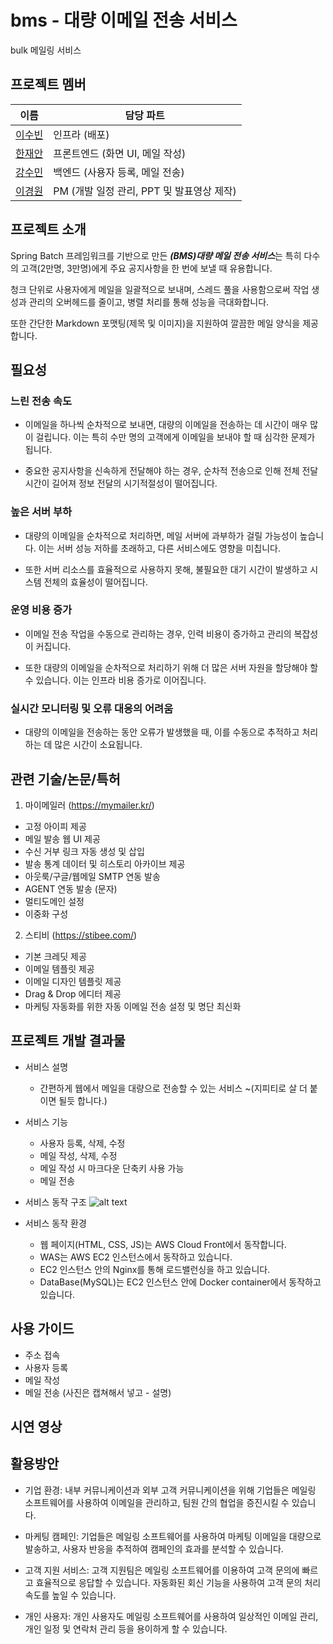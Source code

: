 # bms - 대량 이메일 전송 서비스 
bulk 메일링 서비스

## 프로젝트 멤버
| 이름 | 담당 파트 |
|----------|-----------|
| [이수빈](https://github.com/02ggang9) | 인프라 (배포)|
| [한재안](https://github.com/JaeanHan) | 프론트엔드 (화면 UI, 메일 작성) |
| [강수민](https://github.com/wvssm) | 백엔드 (사용자 등록, 메일 전송) |
| [이경원](https://github.com/kyeongwon2) | PM (개발 일정 관리, PPT 및 발표영상 제작) |

## 프로젝트 소개 
Spring Batch 프레임워크를 기반으로 만든 ***(BMS)대량 메일 전송 서비스***는 특히 다수의 고객(2만명, 3만명)에게 주요 공지사항을 한 번에 보낼 때 유용합니다.

청크 단위로 사용자에게 메일을 일괄적으로 보내며, 스레드 풀을 사용함으로써 작업 생성과 관리의 오버헤드를 줄이고, 병렬 처리를 통해 성능을 극대화합니다.

또한 간단한 Markdown 포맷팅(제목 및 이미지)을 지원하여 깔끔한 메일 양식을 제공합니다.

## 필요성 
### 느린 전송 속도
- 이메일을 하나씩 순차적으로 보내면, 대량의 이메일을 전송하는 데 시간이 매우 많이 걸립니다. 이는 특히 수만 명의 고객에게 이메일을 보내야 할 때 심각한 문제가 됩니다.
  
- 중요한 공지사항을 신속하게 전달해야 하는 경우, 순차적 전송으로 인해 전체 전달 시간이 길어져 정보 전달의 시기적절성이 떨어집니다.

### 높은 서버 부하
- 대량의 이메일을 순차적으로 처리하면, 메일 서버에 과부하가 걸릴 가능성이 높습니다. 이는 서버 성능 저하를 초래하고, 다른 서비스에도 영향을 미칩니다.

- 또한 서버 리소스를 효율적으로 사용하지 못해, 불필요한 대기 시간이 발생하고 시스템 전체의 효율성이 떨어집니다.

### 운영 비용 증가
- 이메일 전송 작업을 수동으로 관리하는 경우, 인력 비용이 증가하고 관리의 복잡성이 커집니다.
  
- 또한 대량의 이메일을 순차적으로 처리하기 위해 더 많은 서버 자원을 할당해야 할 수 있습니다. 이는 인프라 비용 증가로 이어집니다.
  
### 실시간 모니터링 및 오류 대응의 어려움
- 대량의 이메일을 전송하는 동안 오류가 발생했을 때, 이를 수동으로 추적하고 처리하는 데 많은 시간이 소요됩니다.


## 관련 기술/논문/특허
1.	마이메일러 (https://mymailer.kr/)
- 고정 아이피 제공
- 메일 발송 웹 UI 제공
- 수신 거부 링크 자동 생성 및 삽입
- 발송 통계 데이터 및 히스토리 아카이브 제공
- 아웃룩/구글/웹메일 SMTP 연동 발송
- AGENT 연동 발송 (문자)
- 멀티도메인 설정
- 이중화 구성

2.	스티비 (https://stibee.com/)
- 기본 크레딧 제공
- 이메일 템플릿 제공
- 이메일 디자인 템플릿 제공
- Drag & Drop 에디터 제공
- 마케팅 자동화를 위한 자동 이메일 전송 설정 및 명단 최신화

## 프로젝트 개발 결과물

- 서비스 설명
  - 간편하게 웹에서 메일을 대량으로 전송할 수 있는 서비스 ~(지피티로 살 더 붙이면 될듯 합니다.)

- 서비스 기능
  - 사용자 등록, 삭제, 수정
  - 메일 작성, 삭제, 수정
  - 메일 작성 시 마크다운 단축키 사용 가능
  - 메일 전송

- 서비스 동작 구조
    ![alt text](image.png)

- 서비스 동작 환경
  - 웹 페이지(HTML, CSS, JS)는 AWS Cloud Front에서 동작합니다.
  - WAS는 AWS EC2 인스턴스에서 동작하고 있습니다.
  - EC2 인스턴스 안의 Nginx를 통해 로드밸런싱을 하고 있습니다.
  - DataBase(MySQL)는 EC2 인스턴스 안에 Docker container에서 동작하고 있습니다.


## 사용 가이드
- 주소 접속
- 사용자 등록
- 메일 작성
- 메일 전송 (사진은 캡쳐해서 넣고 - 설명)

## 시연 영상 

## 활용방안 
- 기업 환경: 내부 커뮤니케이션과 외부 고객 커뮤니케이션을 위해 기업들은 메일링 소프트웨어를 사용하여 이메일을 관리하고, 팀원 간의 협업을 증진시킬 수 있습니다.
  
- 마케팅 캠페인: 기업들은 메일링 소프트웨어를 사용하여 마케팅 이메일을 대량으로 발송하고, 사용자 반응을 추적하여 캠페인의 효과를 분석할 수 있습니다.
  
- 고객 지원 서비스: 고객 지원팀은 메일링 소프트웨어를 이용하여 고객 문의에 빠르고 효율적으로 응답할 수 있습니다. 자동화된 회신 기능을 사용하여 고객 문의 처리 속도를 높일 수 있습니다.
  
- 개인 사용자: 개인 사용자도 메일링 소프트웨어를 사용하여 일상적인 이메일 관리, 개인 일정 및 연락처 관리 등을 용이하게 할 수 있습니다.
